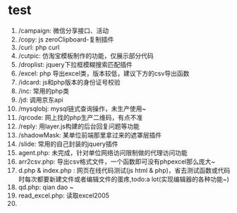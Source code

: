 # test
1. /campaign: 微信分享接口、活动
2. /copy: js zeroClipboard-复制插件
3. /curl: php curl
4. /cutpic: 仿淘宝模板制作的功能，仅展示部分代码
5. /droplist: jquery下拉框模糊搜索匹配插件
6. /excel: php 导出excel类，版本较低，建议下方的csv导出函数
7. /idcard: js和php版本的身份证号校验
8. /inc: 常用的php类
9. /jd: 调用京东api
10. /mysqlobj: mysql链式查询操作，未生产使用~
11. /qrcode: 网上找的php生产二维码，有点不准
12. /reply: 用layer.js构建的后台回复问题等功能
13. /shadowMask: 某单位前端那里拿过来的遮罩层插件
14. /slide: 常用的自己封装的jquery插件
15. agent.php: 未完成，针对单位网络访问限制做的代理访问功能
16. arr2csv.php: 导出csv格式文件，一个函数即可没有phpexcel那么庞大~
17. d.php & index.php : 网页在线代码测试(js html & php)，省去测试函数或代码时每次都要新建文件或者编辑文件的蛋疼,todo:a lot(实现编辑器的各种功能~)
18. qd.php: qian dao ~
19. read_excel.php: 读取excel2005
20. 


